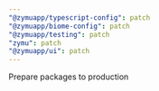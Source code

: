 ```yaml
---
"@zymuapp/typescript-config": patch
"@zymuapp/biome-config": patch
"@zymuapp/testing": patch
"zymu": patch
"@zymuapp/ui": patch
---
```


Prepare packages to production
